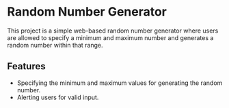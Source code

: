 # Random Number Generator

This project is a simple web-based random number generator where users are allowed to specify a minimum and maximum number and generates a random number within that range.


## Features

* Specifying the minimum and maximum values for generating the random number.
* Alerting users for valid input.
